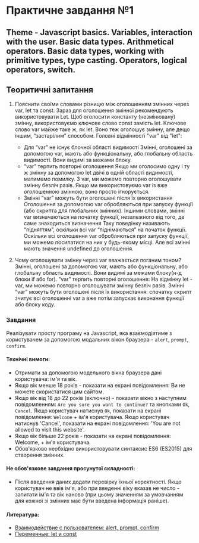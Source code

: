 # Практичне завдання №1

## Theme - Javascript basics. Variables, interaction with the user. Basic data types. Arithmetical operators. Basic data types, working with primitive types, type casting. Operators, logical operators, switch.

## Теоритичні запитання

1. Пояснити своїми словами різницю між оголошенням змінних через var, let та const.
   Зараз для оголошення змінної рекомендують використовувати Let.
   Щоб оголосити константу (незмінювану) змінну, використовуємо ключове слово const замість let.
   Ключове слово var майже таке ж, як let. Воно теж оголошує змінну, але дещо іншим, “застарілим” способом.
   Головні відмінності "var" від "let":
   - Для “var” не існує блочної області видимості
   Змінні, оголошені за допомогою var, мають або функціональну, або глобальну область видимості. Вони видимі за межами блоку.
   - “var” терпить повторні оголошення
   Якщо ми оголосимо одну і ту ж змінну за допомогою let двічі в одній області видимості, матимемо помилку. З var, ми можемо повторно оголошувати змінну безліч разів. Якщо ми використовуємо var із вже оголошенною змінною, воно просто ігнорується.
   - Змінні “var” можуть бути оголошені після їх використання
   Оголошення за допомогою var обробляються при запуску функції (або скрипта для глобальних змінних). Іншими словами, змінні var визначаються на початку функції, незалежного від того, де саме знаходиться визначення
   Таку поведінку називають “підняттям”, оскільки всі var “піднімаються” на початок функції.
   Оскільки всі оголошення var обробляються при запуску функції, ми можемо посилатися на них у будь-якому місці. Але всі змінні мають значення undefined до оголошення.
   

2. Чому оголошувати змінну через var вважається поганим тоном?
   Змінні, оголошені за допомогою var, мають або функціональну, або глобальну область видимості. Вони видимі за межами блоку(н-д блоки if або for).
   “var” терпить повторні оголошення: На відмінну let - var, ми можемо повторно оголошувати змінну безліч разів.
   Змінні “var” можуть бути оголошені після їх використання: спочатку скрипт зчитує всі оголошенні var а вже потім запускає виконання функції або блоку коду.

### Завдання

Реалізувати просту програму на Javascript, яка взаємодіятиме з користувачем за допомогою модальних вікон браузера - `alert`, `prompt`, `confirm`.

#### Технічні вимоги:

- Отримати за допомогою модельного вікна браузера дані користувача: ім'я та вік.
- Якщо вік менше 18 років - показати на екрані повідомлення: Ви не можете скористатися цим сайтом.
- Якщо вік від 18 до 22 років (включно) - показати вікно з наступним повідомленням: `Are you sure you want to continue?` та кнопками `Ok`, `Cancel`. Якщо користувач натиснув `Ok`, показати на екрані повідомлення: `Welcome` + ім'я користувача. Якщо користувач натиснув 'Cancel', показати на екрані повідомлення: 'You are not allowed to visit this website'.
- Якщо вік більше 22 років - показати на екрані повідомлення: Welcome, + ім'я користувача.
- Обов'язково необхідно використовувати синтаксис ES6 (ES2015) для створення змінних.

#### Не обов'язкове завдання просунутої складності:

- Після введення даних додати перевірку їхньої коректності. Якщо користувач не ввів ім'я, або при введенні віку вказав не число - запитати ім'я та вік наново (при цьому значенням за умовчанням для кожної зі змінних має бути введена інформація раніше).

<!-- ## Теоретический вопрос

1. Обьяснить своими словами разницу между обьявлением переменных через var, let и const.
2. Почему объявлять переменную через var считается плохим тоном?

## Задание

Реализовать простую программу на Javascript, которая будет взаимодействовать с пользователем с помощью
модальных окон браузера - `alert`, `prompt`, `confirm`.

#### Технические требования:
- Считать с помощью модельного окна браузера данные пользователя: имя и возраст.
- Если возраст меньше 18 лет - показать на экране сообщение: `You are not allowed to visit this website`.
- Если возраст от 18 до 22 лет (включительно) - показать окно со следующим сообщением:
`Are you sure you want to continue?` и кнопками `Ok`, `Cancel`. Если пользователь нажал `Ok`,
показать на экране сообщение: `Welcome, ` + имя пользователя. Если пользователь нажал `Cancel`,
показать на экране сообщение: `You are not allowed to visit this website`.
- Если возраст больше 22 лет - показать на экране сообщение: `Welcome, ` + имя пользователя.
- Обязательно необходимо использовать синтаксис ES6 (ES2015) при создании переменных.

#### Не обязательное задание продвинутой сложности:
- После ввода данных добавить проверку их корректности. Если пользователь не ввел имя, либо при
вводе возраста указал не число - спросить имя и возраст заново (при этом значением по умолчанию
для каждой из переменных должна быть введенная ранее информация). -->

#### Литература:

- [Взаимодействие с пользователем: alert, prompt, confirm](https://learn.javascript.ru/uibasic)
- [Переменные: let и const](https://learn.javascript.ru/let-const)

